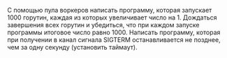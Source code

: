 С помощью пула воркеров написать программу, которая запускает 1000 горутин, каждая из которых увеличивает число на 1. Дождаться завершения всех горутин и убедиться, что при каждом запуске программы итоговое число равно 1000. 
Написать программу, которая при получении в канал сигнала SIGTERM останавливается не позднее, чем за одну секунду (установить таймаут).
